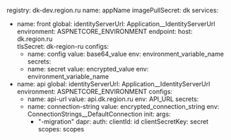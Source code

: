 registry: dk-dev.region.ru
name: appName
imagePullSecret: dk
services:
- name: front
  global:
    identityServerUrl: Application__IdentityServerUrl
    environment: ASPNETCORE_ENVIRONMENT
  endpoint:
    host: dk.region.ru  
    tlsSecret: dk-region-ru 
  configs:
  - name: config
    value: base64_value
    env: environment_variable_name
  secrets:
  - name: secret
    value: encrypted_value
    env: environment_variable_name
- name: api
  global:
    identityServerUrl: Application__IdentityServerUrl
    environment: ASPNETCORE_ENVIRONMENT
  configs:
  - name: api-url
    value: api.dk.region.ru
    env: API_URL
  secrets:
  - name: connection-string
    value: encrypted_connection_string
    env: ConnectionStrings__DefaultConnection
  init: 
    args:
    - "-migration"
  dapr:
    auth:
      clientId: id
      clientSecretKey: secret
      scopes: scopes
  
